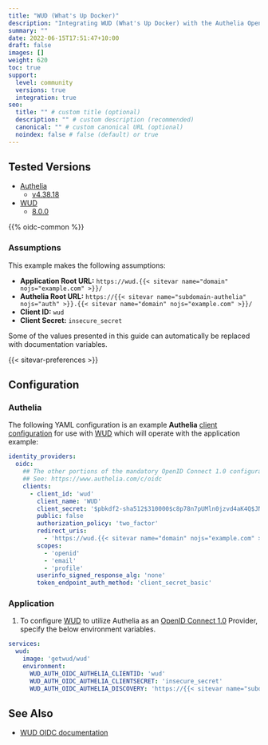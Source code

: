 ```yaml
---
title: "WUD (What's Up Docker)"
description: "Integrating WUD (What's Up Docker) with the Authelia OpenID Connect 1.0 Provider."
summary: ""
date: 2022-06-15T17:51:47+10:00
draft: false
images: []
weight: 620
toc: true
support:
  level: community
  versions: true
  integration: true
seo:
  title: "" # custom title (optional)
  description: "" # custom description (recommended)
  canonical: "" # custom canonical URL (optional)
  noindex: false # false (default) or true
---
```


## Tested Versions

* [Authelia]
  * [v4.38.18](https://github.com/authelia/authelia/releases/tag/v4.38.18)
* [WUD]
  * [8.0.0](https://github.com/getwud/wud/releases/tag/8.0.0)

{{% oidc-common %}}

### Assumptions

This example makes the following assumptions:

* __Application Root URL:__ `https://wud.{{< sitevar name="domain" nojs="example.com" >}}/`
* __Authelia Root URL:__ `https://{{< sitevar name="subdomain-authelia" nojs="auth" >}}.{{< sitevar name="domain" nojs="example.com" >}}/`
* __Client ID:__ `wud`
* __Client Secret:__ `insecure_secret`

Some of the values presented in this guide can automatically be replaced with documentation variables.

{{< sitevar-preferences >}}

## Configuration

### Authelia

The following YAML configuration is an example __Authelia__ [client configuration] for use with [WUD] which will
operate with the application example:

```yaml {title="configuration.yml"}
identity_providers:
  oidc:
    ## The other portions of the mandatory OpenID Connect 1.0 configuration go here.
    ## See: https://www.authelia.com/c/oidc
    clients:
      - client_id: 'wud'
        client_name: 'WUD'
        client_secret: '$pbkdf2-sha512$310000$c8p78n7pUMln0jzvd4aK4Q$JNRBzwAo0ek5qKn50cFzzvE9RXV88h1wJn5KGiHrD0YKtZaR/nCb2CJPOsKaPK0hjf.9yHxzQGZziziccp6Yng'  # The digest of 'insecure_secret'.
        public: false
        authorization_policy: 'two_factor'
        redirect_uris:
          - 'https://wud.{{< sitevar name="domain" nojs="example.com" >}}/auth/oidc/authelia/cb'
        scopes:
          - 'openid'
          - 'email'
          - 'profile'
        userinfo_signed_response_alg: 'none'
        token_endpoint_auth_method: 'client_secret_basic'
```

### Application

1. To configure [WUD] to utilize Authelia as an
   [OpenID Connect 1.0](https://www.authelia.com/integration/openid-connect/introduction/) Provider, specify the below
   environment variables.

```yaml
services:
  wud:
    image: 'getwud/wud'
    environment:
      WUD_AUTH_OIDC_AUTHELIA_CLIENTID: 'wud'
      WUD_AUTH_OIDC_AUTHELIA_CLIENTSECRET: 'insecure_secret'
      WUD_AUTH_OIDC_AUTHELIA_DISCOVERY: 'https://{{< sitevar name="subdomain-authelia" nojs="auth" >}}.{{< sitevar name="domain" nojs="example.com" >}}/.well-known/openid-configuration'
```

## See Also

- [WUD OIDC documentation](https://getwud.github.io/wud/#/configuration/authentications/oidc/?id=how-to-integrate-withnbspauthelia)

[Authelia]: https://www.authelia.com
[WUD]: https://getwud.github.io/wud/#/
[OpenID Connect 1.0]: ../../openid-connect/introduction.md
[client configuration]: ../../../configuration/identity-providers/openid-connect/clients.md
